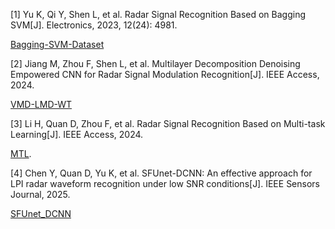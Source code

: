 [1] Yu K, Qi Y, Shen L, et al. Radar Signal Recognition Based on Bagging SVM[J]. Electronics, 2023, 12(24): 4981.

[Bagging-SVM-Dataset](Bagging-SVM-Dataset)

[2] Jiang M, Zhou F, Shen L, et al. Multilayer Decomposition Denoising Empowered CNN for Radar Signal Modulation Recognition[J]. IEEE Access, 2024.

[VMD-LMD-WT](VMD-LMD-WT)

[3] Li H, Quan D, Zhou F, et al. Radar Signal Recognition Based on Multi-task Learning[J]. IEEE Access, 2024.

[MTL](MTL).

[4] Chen Y, Quan D, Yu K, et al. SFUnet-DCNN: An effective approach for LPI radar waveform recognition under low SNR conditions[J]. IEEE Sensors Journal, 2025.

[SFUnet_DCNN](SFUnet-DCNN)
